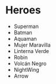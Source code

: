 # Heroes

* Superman
* Batman
* Aquaman
* Mujer Maravilla
* Linterna Verde
* Robin
* Volcán Negro
* NightWing
* Arrow

